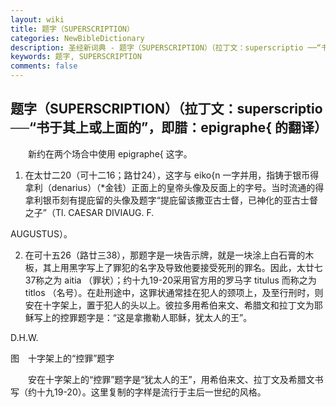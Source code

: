 ```yaml
---
layout: wiki
title: 题字（SUPERSCRIPTION）
categories: NewBibleDictionary
description: 圣经新词典 - 题字（SUPERSCRIPTION）（拉丁文：superscriptio ──“书于其上或上面的”，即腊：epigraphe{ 的翻译）
keywords: 题字, SUPERSCRIPTION
comments: false
---
```


## 题字（SUPERSCRIPTION）（拉丁文：superscriptio ──“书于其上或上面的”，即腊：epigraphe{ 的翻译）

　　新约在两个场合中使用 epigraphe{ 这字。

1. 在太廿二20（可十二16；路廿24），这字与 eiko{n 一字并用，指铸于银币得拿利（denarius）（*金钱）正面上的皇帝头像及反面上的字号。当时流通的得拿利银币刻有提庇留的头像及题字“提庇留该撒亚古士督，已神化的亚古士督之子”（Tl. CAESAR DIVIAUG. F.

AUGUSTUS）。

2. 在可十五26（路廿三38），那题字是一块告示牌，就是一块涂上白石膏的木板，其上用黑字写上了罪犯的名字及导致他要接受死刑的罪名。因此，太廿七37称之为 aitia （罪状）；约十九19-20采用官方用的罗马字 titulus 而称之为 titlos （名号）。在赴刑途中，这罪状通常挂在犯人的颈项上，及至行刑时，则安在十字架上，置于犯人的头以上。彼拉多用希伯来文、希腊文和拉丁文为耶稣写上的控罪题字是：“这是拿撒勒人耶稣，犹太人的王”。

D.H.W.

图　十字架上的“控罪”题字

　　安在十字架上的“控罪”题字是“犹太人的王”，用希伯来文、拉丁文及希腊文书写（约十九19-20）。这里复制的字样是流行于主后一世纪的风格。








